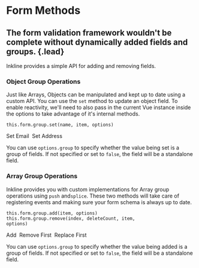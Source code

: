 # Form Methods
## The form validation framework wouldn't be complete without dynamically added fields and groups. {.lead} 

Inkline provides a simple API for adding and removing fields.

### Object Group Operations
Just like Arrays, Objects can be manipulated and kept up to date using a custom API. You can use the `set` method to update an object field. To enable reactivity, we'll need to also pass in the current Vue instance inside the options to take advantage of it's internal methods.

<code>this.form.group.set(name, item, options)</code>

<i-code-preview title="Form Schema Object Group Operations">
<i-form v-model="objectForm">
    <i-form-group>
        <i-input :schema="objectForm.fullName" placeholder="Enter your name.." />
    </i-form-group>
    <i-form-group v-if="objectForm.email">
        <i-input :schema="objectForm.email" placeholder="Enter your email.." />
    </i-form-group>
    <i-form-group v-if="objectForm.address">
        <i-input :schema="objectForm.address" placeholder="Enter your address.." />
    </i-form-group>
    <i-form-group>
        <i-button @click="setEmail" type="button">Set Email</i-button>&nbsp;
        <i-button @click="setAddress" type="button">Set Address</i-button>&nbsp;
    </i-form-group>
</i-form>
<template slot="html">

~~~html
<i-form v-model="form">
    <i-form-group>
        <i-input :schema="form.fullName" placeholder="Enter your name.." />
    </i-form-group>
    <i-form-group v-if="form.email">
        <i-input :schema="form.email" placeholder="Enter your email.." />
    </i-form-group>
    <i-form-group v-if="form.address">
        <i-input :schema="form.address" placeholder="Enter your address.." />
    </i-form-group>
    
    <i-form-group>
        <i-button @click="setEmail" type="button">Set Email</i-button>&nbsp;
        <i-button @click="setAddress" type="button">Set Address</i-button>&nbsp;
    </i-form-group>
</i-form>
~~~

</template>
<template slot="js">

~~~js
export default {
    data () {
        return {
            form: this.$inkline.form({
                fullName: {}
            })
        };
    },
    methods: {
        setEmail() {
            this.form.set('email', {
                validators: [
                    { rule: 'email' }
                ]
            }, { instance: this });
        },
        setAddress() {
            this.form.set('address', {
                value: '32 Inkline St.'
            }, { instance: this });
        }
    }
}
~~~

</template>
<template slot="output">
<span class="_text-muted">// console.log(this.form);</span>
<pre>
<code>
{{ objectForm | prettify }}
</code>
</pre>
</template>
</i-code-preview>

You can use `options.group` to specify whether the value being set is a group of fields. If not specified or set to `false`, the field will be a standalone field.

### Array Group Operations
Inkline provides you with custom implementations for Array group operations using `push` and`splice`. These two methods will take care of registering events and making sure your form schema is always up to date.

<code>this.form.group.add(item, options)</code><br/>
<code>this.form.group.remove(index, deleteCount, item, options)</code>

<i-code-preview title="Form Schema Array Group Operations">
<i-form v-model="listForm">
    <i-form-group v-for="item in listForm.items" :key="item.name">
        <i-input :schema="item" placeholder="Type something.." />
    </i-form-group>
    <i-form-group>
        <i-button @click="addField" type="button">Add</i-button>&nbsp;
        <i-button @click="removeField" type="button">Remove First</i-button>&nbsp;
        <i-button @click="replaceField" type="button">Replace First</i-button>
    </i-form-group>
</i-form>
<template slot="html">

~~~html
<i-form v-model="form">
    <i-form-group v-for="item in form.items" :key="item.name">
        <i-input :schema="item" placeholder="Type something.." />
    </i-form-group>
    
    <i-form-group>
        <i-button @click="addField" type="button">Add</i-button>
        <i-button @click="removeField" type="button">Remove First</i-button>
        <i-button @click="replaceField" type="button">Replace First</i-button>
    </i-form-group>
</i-form>
~~~

</template>
<template slot="js">

~~~js
export default {
    data () {
        return {
            form: this.$inkline.form({
                items: [
                    { value: 'Existing Field' },
                    { value: 'Existing Field' }
                ]
            })
        };
    },
    methods: {
        addField() {
            this.form.items.add({ value: 'Added Field' });
        },
        removeField() {
            this.form.items.remove(0, 1);
        },
        replaceField() {
            this.form.items.remove(0, 1, { value: 'Spliced Field' });
        }
    }
}
~~~

</template>
<template slot="output">
<span class="_text-muted">// console.log(this.form);</span>
<pre>
<code>
{{ listForm | prettify }}
</code>
</pre>
</template>
</i-code-preview>

You can use `options.group` to specify whether the value being added is a group of fields. If not specified or set to `false`, the field will be a standalone field.
